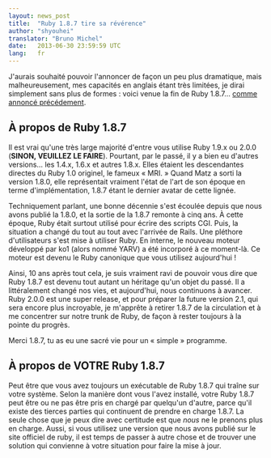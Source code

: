 ```yaml
---
layout: news_post
title:  "Ruby 1.8.7 tire sa révérence"
author: "shyouhei"
translator: "Bruno Michel"
date:   2013-06-30 23:59:59 UTC
lang:   fr
---
```


J'aurais souhaité pouvoir l'annoncer de façon un peu plus dramatique, mais
malheureusement, mes capacités en anglais étant très limitées, je dirai
simplement sans plus de formes : voici venue la fin de Ruby 1.8.7…
[comme annoncé précédement][1].

[1]: http://www.ruby-lang.org/fr/news/2011/10/06/les-plans-pour-ruby-1-8-7/

## À propos de  Ruby 1.8.7

Il est vrai qu'une très large majorité d'entre vous utilise Ruby 1.9.x ou
2.0.0 (**SINON, VEUILLEZ LE FAIRE**). Pourtant, par le passé, il y a bien eu
d'autres versions… les 1.4.x, 1.6.x et autres 1.8.x. Elles étaient les
descendantes directes du Ruby 1.0 originel, le fameux « MRI. » Quand Matz a
sorti la version 1.8.0, elle représentait vraiment l'état de l'art de son
époque en terme d'implémentation, 1.8.7 étant le dernier avatar de cette
lignée.

Techniquement parlant, une bonne décennie s'est écoulée depuis que nous
avons publié la 1.8.0, et la sortie de la 1.8.7 remonte à cinq ans. À cette
époque, Ruby était surtout utilisé pour écrire des scripts CGI. Puis, la
situation a changé du tout au tout avec l'arrivée de Rails. Une pléthore
d'utilisateurs s'est mise à utiliser Ruby. En interne, le nouveau moteur
développé par ko1 (alors nommé YARV) a été incorporé à ce moment-là. Ce
moteur est devenu le Ruby canonique que vous utilisez aujourd'hui !

Ainsi, 10 ans après tout cela, je suis vraiment ravi de pouvoir vous dire que
Ruby 1.8.7 est devenu tout autant un héritage qu'un objet du passé. Il a
littéralement changé nos vies, et aujourd'hui, nous continuons à avancer.
Ruby 2.0.0 est une super release, et pour préparer la future version 2.1,
qui sera encore plus incroyable, je m'apprête à retirer 1.8.7 de la
circulation et à me concentrer sur notre trunk de Ruby, de façon à rester
toujours à la pointe du progrès.

Merci 1.8.7, tu as eu une sacré vie pour un « simple » programme.

## À propos de VOTRE Ruby 1.8.7

Peut être que vous avez toujours un exécutable de Ruby 1.8.7 qui traîne sur
votre système. Selon la manière dont vous l'avez installé, votre Ruby 1.8.7
peut être ou ne pas être pris en chargé par quelqu'un d'autre, parce qu'il
existe des tierces parties qui continuent de prendre en charge 1.8.7. La
seule chose que je peux dire avec certitude est que _nous_ ne le prenons
plus en charge. Aussi, si vous utilisez une version que nous avons publié sur
le site officiel de ruby, il est temps de passer à autre chose et de trouver
une solution qui convienne à votre situation pour faire la mise à jour.
